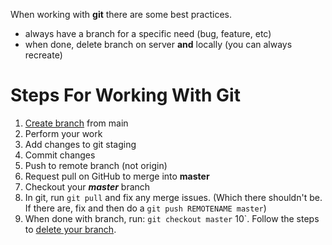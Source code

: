 When working with **git** there are some best practices.
- always have a branch for a specific need (bug, feature, etc)
- when done, delete branch on server **and** locally (you can always recreate)

# Steps For Working With Git
1. [Create branch](https://github.com/ProsperousHeart/cheatsheets/blob/master/Tools/git.md#how-do-i--create-a-new-branch) from main
2. Perform your work
3. Add changes to git staging
4. Commit changes
5. Push to remote branch (not origin)
6. Request pull on GitHub to merge into __master__
7. Checkout your **_master_** branch
8. In git, run `git pull` and fix any merge issues. (Which there shouldn't be. If there are, fix and then do a `git push REMOTENAME master`)
9. When done with branch, run:  `git checkout master`
10`. Follow the steps to [delete your branch](https://github.com/ProsperousHeart/cheatsheets/blob/master/Tools/git.md#how-do-i-delete-my-branch).
